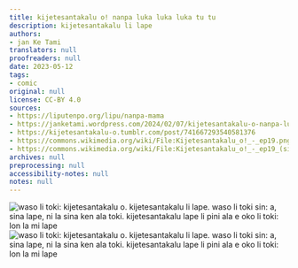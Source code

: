 ```yaml
---
title: kijetesantakalu o! nanpa luka luka luka tu tu
description: kijetesantakalu li lape
authors:
- jan Ke Tami
translators: null
proofreaders: null
date: 2023-05-12
tags:
- comic
original: null
license: CC-BY 4.0
sources:
- https://liputenpo.org/lipu/nanpa-mama
- https://janketami.wordpress.com/2024/02/07/kijetesantakalu-o-nanpa-luka-luka-luka-tu-tu/
- https://kijetesantakalu-o.tumblr.com/post/741667293540581376
- https://commons.wikimedia.org/wiki/File:Kijetesantakalu_o!_-_ep19.png
- https://commons.wikimedia.org/wiki/File:Kijetesantakalu_o!_-_ep19_(sitelen_pona).png
archives: null
preprocessing: null
accessibility-notes: null
notes: null
---
```


![waso li toki: kijetesantakalu o. kijetesantakalu li lape. waso li toki sin: a, sina lape, ni la sina ken ala toki. kijetesantakalu lape li pini ala e oko li toki: lon la mi lape](https://upload.wikimedia.org/wikipedia/commons/2/22/Kijetesantakalu_o%21_-_ep19.png)
![waso li toki: kijetesantakalu o. kijetesantakalu li lape. waso li toki sin: a, sina lape, ni la sina ken ala toki. kijetesantakalu lape li pini ala e oko li toki: lon la mi lape](https://upload.wikimedia.org/wikipedia/commons/5/57/Kijetesantakalu_o%21_-_ep19_%28sitelen_pona%29.png)